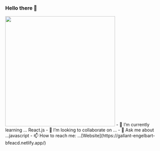 ### Hello there 👋
<img src="https://www.google.com/url?sa=i&url=https%3A%2F%2Fwww.scientificamerican.com%2Farticle%2Fthe-nature-cure%2F&psig=AOvVaw3BshgYiv-zoONOqoHsAgqc&ust=1598378048523000&source=images&cd=vfe&ved=0CAIQjRxqFwoTCMDam7G0tOsCFQAAAAAdAAAAABAD" width="350">
- 🌱 I’m currently learning ... React.js
- 👯 I’m looking to collaborate on ...
- 💬 Ask me about ...javascript
- 📫 How to reach me: ...[Website](https://gallant-engelbart-bfeacd.netlify.app/)

